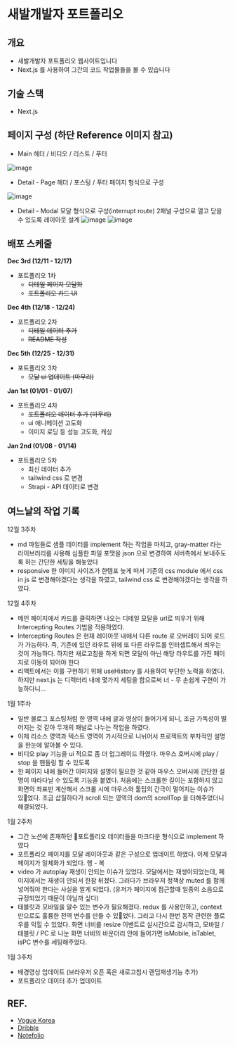 # 새발개발자 포트폴리오

## 개요
- 새발개발자 포트폴리오 웹사이트입니다
- Next.js 를 사용하여 그간의 코드 작업물들을 볼 수 있습니다

## 기술 스택
- Next.js


## 페이지 구성 (하단 Reference 이미지 참고)

- Main
헤더 / 비디오 / 리스트 / 푸터

![image](https://github.com/beemee-p/sbja-portfolio/assets/72956452/2cc47f20-4741-46a3-bd2e-78411ed82eda)



- Detail - Page
헤더 / 포스팅 / 푸터
페이지 형식으로 구성

![image](https://github.com/beemee-p/sbja-portfolio/assets/72956452/3d873da2-1611-42c0-9c46-6b2a05d28a32)



- Detail - Modal
모달 형식으로 구성(interrupt route)
2패널 구성으로 열고 닫을 수 있도록 레이아웃 설계
![image](https://github.com/beemee-p/sbja-portfolio/assets/72956452/d9cf42f5-9730-49b9-857c-185e68d8753e)
![image](https://github.com/beemee-p/sbja-portfolio/assets/72956452/2cd0b862-c848-4791-8ed9-49dbf1f0400c)



## 배포 스케줄

**Dec 3rd (12/11 - 12/17)** 

- 포트폴리오 1차
    - ~~디테일 페이지 모달화~~
    - ~~포트폴리오 카드 UI~~

**Dec 4th (12/18 - 12/24)**

- 포트폴리오 2차
    - ~~디테일 데이터 추가~~
    - ~~README 작성~~

**Dec 5th (12/25 - 12/31)**

- 포트폴리오 3차
    - ~~모달 ui 업데이트 (마무리)~~

**Jan 1st (01/01 - 01/07)**

- 포트폴리오 4차
    - ~~포트폴리오 데이터 추가 (마무리)~~
    - ui 애니메이션 고도화
    - 이미지 로딩 등 성능 고도화, 캐싱

**Jan 2nd (01/08 - 01/14)**

- 포트폴리오 5차
    - 최신 데이터 추가
    - tailwind css 로 변경
    - Strapi - API 데이터로 변경


## 여느날의 작업 기록

12월 3주차
- md 파일들로 샘플 데이터를 implement 하는 작업을 마치고, gray-matter 라는 라이브러리를 사용해 심플한 파일 포맷을 json 으로 변경하여 서버측에서 보내주도록 하는 간단한 세팅을 해놓았다
- responsive 한 이미지 사이즈가 한템포 늦게 떠서 기존의 css module 에서 css in js 로 변경해야겠다는 생각을 하였고, tailwind css 로 변경해야겠다는 생각을 하였다.

12월 4주차
- 메인 페이지에서 카드를 클릭하면 나오는 디테일 모달을 url로 띄우기 위해 Intercepting Routes 기법을 적용하였다.
- Intercepting Routes 은 현재 레이아웃 내에서 다른 route 로 오버레이 되어 로드가 가능하다. 즉, 기존에 있던 라우트 위에 또 다른 라우트를 인터셉트해서 띄우는 것이 가능하다. 하지만 새로고침을 하게 되면 모달이 아닌 해당 라우트를 가진 페이지로 이동이 되어야 한다
- 리액트에서는 이를 구현하기 위해 useHistory 를 사용하여 부단한 노력을 하였다. 하지만 next.js 는 디렉터리 내에 몇가지 세팅을 함으로써 너 - 무 손쉽게 구현이 가능하다니...

1월 1주차
- 일반 블로그 포스팅처럼 한 영역 내에 글과 영상이 들어가게 되니, 조금 가독성이 떨어지는 것 같아 두개의 패널로 나누는 작업을 하였다.
- 이제 리소스 영역과 텍스트 영역이 가시적으로 니뉘어서 프로젝트의 부차적인 설명을 한눈에 알아볼 수 있다.
- 비디오 play 기능을 ui 적으로 좀 더 업그레이드 하였다. 마우스 호버시에 play / stop 을 핸들링 할 수 있도록
- 한 페이지 내에 들어간 이미지와 설명이 필요한 것 같아 마우스 오버시에 간단한 설명이 따라다닐 수 있도록 기능을 붙였다. 처음에는 스크롤한 길이는 포함하지 않고 화면의 좌표만 계산해서 스크롤 시에 마우스와 툴팁의 간극이 멀어지는 이슈가 있었다. 조금 삽질하다가 scroll 되는 영역의 dom의 scrollTop 을 더해주었더니 해결되었다.

1월 2주차
- 그간 노션에 존재하던 포트폴리오 데이터들을 마크다운 형식으로 implement 하였다
- 포트폴리오 페이지를 모달 레이아웃과 같은 구성으로 업데이트 하였다. 이제 모달과 페이지가 일체화가 되었다. 행 - 복
- video 가 autoplay 재생이 안되는 이슈가 있었다. 모달에서는 재생이되었는데, 페이지에서는 재생이 안되서 한참 뒤졌다. 그러다가 브라우저 정책상 muted 를 함께 넣어줘야 한다는 사실을 알게 되었다. (유저가 페이지에 접근할때 일종의 소음으로 규정되었기 때문이 아닐까 싶다)
- 태블릿과 모바일을 알수 있는 변수가 필요해졌다. redux 를 사용안하고, context 만으로도 훌륭한 전역 변수를 만들 수 있었다. 그리고 다시 한번 동작 관련한 플로우를 익힐 수 있었다. 화면 너비를 resize 이벤트로 실시간으로 감시하고, 모바일 / 태블릿 / PC 로 나눈 화면 너비의 바운더리 안에 들어가면 isMobile, isTablet, isPC 변수를 세팅해주었다.

1월 3주차
- 배경영상 업데이트 (브라우저 오픈 혹은 새로고침시 랜덤재생기능 추가)
- 포트폴리오 데이터 추가 업데이트

## REF. 
- [Vogue Korea](https://www.vogue.co.kr/)
- [Dribble](https://dribbble.com/)
- [Notefolio](https://notefolio.net/)
  
